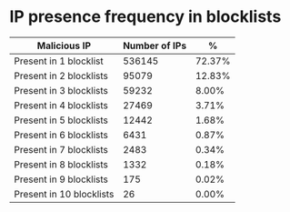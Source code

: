 # IP presence frequency in blocklists
| Malicious IP | Number of IPs | % |
|----|----|----|
| Present in 1 blocklist | 536145 | 72.37% |
| Present in 2 blocklists | 95079 | 12.83% |
| Present in 3 blocklists | 59232 | 8.00% |
| Present in 4 blocklists | 27469 | 3.71% |
| Present in 5 blocklists | 12442 | 1.68% |
| Present in 6 blocklists | 6431 | 0.87% |
| Present in 7 blocklists | 2483 | 0.34% |
| Present in 8 blocklists | 1332 | 0.18% |
| Present in 9 blocklists | 175 | 0.02% |
| Present in 10 blocklists | 26 | 0.00% |
